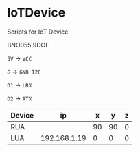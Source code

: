 # IoTDevice
Scripts for IoT Device

BNO055 9DOF


`5V` -> `VCC`

`G`  -> `GND I2C`

`D1` -> `LRX`

`D2` -> `ATX`


| Device  |  ip             | x | y | z |
| ---     |---              |---|---|---|
| RUA     |                 | 90|90 | 0 |
| LUA | 192.168.1.19 | 0 | 0 | 0|
